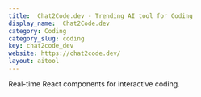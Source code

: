```yaml
---
title:  Chat2Code.dev - Trending AI tool for Coding
display_name:  Chat2Code.dev
category: Coding
category_slug: coding
key: chat2code_dev
website: https://chat2code.dev/
layout: aitool
---
```


Real-time React components for interactive coding.
